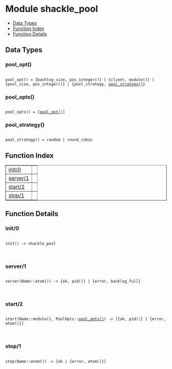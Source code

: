 

# Module shackle_pool #
* [Data Types](#types)
* [Function Index](#index)
* [Function Details](#functions)

<a name="types"></a>

## Data Types ##




### <a name="type-pool_opt">pool_opt()</a> ###


<pre><code>
pool_opt() = {backlog_size, pos_integer()} | {client, module()} | {pool_size, pos_integer()} | {pool_strategy, <a href="#type-pool_strategy">pool_strategy()</a>}
</code></pre>




### <a name="type-pool_opts">pool_opts()</a> ###


<pre><code>
pool_opts() = [<a href="#type-pool_opt">pool_opt()</a>]
</code></pre>




### <a name="type-pool_strategy">pool_strategy()</a> ###


<pre><code>
pool_strategy() = random | round_robin
</code></pre>

<a name="index"></a>

## Function Index ##


<table width="100%" border="1" cellspacing="0" cellpadding="2" summary="function index"><tr><td valign="top"><a href="#init-0">init/0</a></td><td></td></tr><tr><td valign="top"><a href="#server-1">server/1</a></td><td></td></tr><tr><td valign="top"><a href="#start-2">start/2</a></td><td></td></tr><tr><td valign="top"><a href="#stop-1">stop/1</a></td><td></td></tr></table>


<a name="functions"></a>

## Function Details ##

<a name="init-0"></a>

### init/0 ###

<pre><code>
init() -&gt; shackle_pool
</code></pre>
<br />

<a name="server-1"></a>

### server/1 ###

<pre><code>
server(Name::atom()) -&gt; {ok, pid()} | {error, backlog_full}
</code></pre>
<br />

<a name="start-2"></a>

### start/2 ###

<pre><code>
start(Name::module(), PoolOpts::<a href="#type-pool_opts">pool_opts()</a>) -&gt; [{ok, pid()} | {error, atom()}]
</code></pre>
<br />

<a name="stop-1"></a>

### stop/1 ###

<pre><code>
stop(Name::atom()) -&gt; [ok | {error, atom()}]
</code></pre>
<br />

